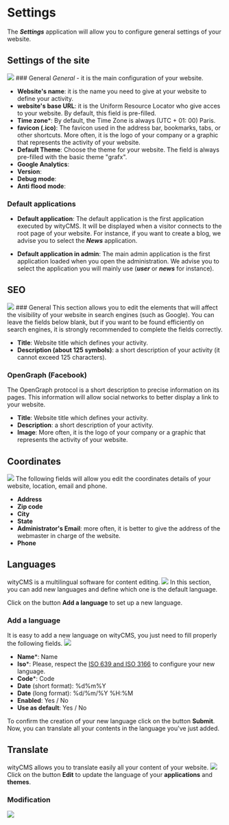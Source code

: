 # Settings

The ***Settings*** application will allow you to configure general settings of your website.

## Settings of the site
![](../images/settings-configure.png)
### General
*General* - it is the main configuration of your website.

* **Website's name**: it is the name you need to give at your website to define your activity.
* **website's base URL**: it is the Uniform Resource Locator who give acces to your website. By default, this field is pre-filled.
* **Time zone***: By default, the Time Zone is always (UTC + 01: 00) Paris.
* **favicon (.ico)**: The favicon used in the address bar, bookmarks, tabs, or other shortcuts. More often, it is the logo of your company or a graphic that represents the activity of your website.
* **Default Theme**: Choose the theme for your website. The field is always pre-filled with the basic theme "grafx".
* **Google Analytics**: 
* **Version**: 
* **Debug mode**:
* **Anti flood mode**:

### Default applications

* **Default application**: The default application is the first application executed by wityCMS. It will be displayed when a visitor connects to the root page of your website. For instance, if you want to create a blog, we advise you to select the ***News*** application.

* **Default application in admin**: The main admin application is the first application loaded when you open the administration. We advise you to select the application you will mainly use (***user*** or ***news*** for instance).

## SEO

![](../images/settings-seo.png)
### General
This section allows you to edit the elements that will affect the visibility of your website in search engines (such as Google). You can leave the fields below blank, but if you want to be found efficiently on search engines, it is strongly recommended to complete the fields correctly.

* **Title**: Website title which defines your activity.
* **Description (about 125 symbols)**: a short description of your activity (it cannot exceed 125 characters).

### OpenGraph (Facebook)
The OpenGraph protocol is a short description to precise information on its pages. This information will allow social networks to better display a link to your website.

* **Title**: Website title which defines your activity.
* **Description**: a short description of your activity.
* **Image**: More often, it is the logo of your company or a graphic that represents the activity of your website.

## Coordinates
![](../images/settings-contact-details.png)
The following fields will allow you edit the coordinates details of your website, location, email and phone.

* **Address**
* **Zip code**
* **City**
* **State**
* **Administrator's Email**: more often, it is better to give the address of the webmaster in charge of the website.
* **Phone**

## Languages
wityCMS is a multilingual software for content editing.
![](../images/settings-languages.png)
In this section, you can add new languages and define which one is the default language.

Click on the button **Add a language** to set up a new language.

### Add a language
It is easy to add a new language on wityCMS, you just need to fill properly the following fields.
![](../images/settings-languages-add.png)

* **Name***:  Name
* **Iso***: Please, respect the [ISO 639 and ISO 3166](http://www.localeplanet.com/icu/) to configure your new language.
* **Code***: Code
* **Date** (short format): %d%m%Y
* **Date** (long format): %d/%m/%Y %H:%M
* **Enabled**: Yes / No
* **Use as default**: Yes / No

To confirm the creation of your new language click on the button **Submit**.
Now, you can translate all your contents in the language you've just added.

## Translate
wityCMS allows you to translate easily all your content of your website.
![](../images/settings-translate.png)
Click on the button **Edit** to update the language of your **applications** and **themes**.

### Modification
![](../images/settings-translate-detail.png)